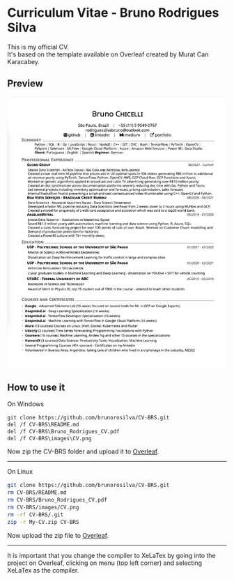 # Curriculum Vitae - Bruno Rodrigues Silva

This is my official CV. <br>
It's based on the template available on Overleaf created by Murat Can Karacabey.
## Preview 
<p align="center">
  <img src='images/CV.png'>
</p>

## How to use it

On Windows
```
git clone https://github.com/brunorosilva/CV-BRS.git
del /f CV-BRS\README.md
del /f CV-BRS\Bruno_Rodrigues_CV.pdf
del /f CV-BRS\images\CV.png
```

Now zip the CV-BRS folder and upload it to <a href='https://www.overleaf.com/'>Overleaf</a>.

---

On Linux
```bash
git clone https://github.com/brunorosilva/CV-BRS.git
rm CV-BRS/README.md
rm CV-BRS/Bruno_Rodrigues_CV.pdf
rm CV-BRS/images/CV.png
rm -rf CV-BRS/.git
zip -r My-CV.zip CV-BRS
```
Now upload the zip file to <a href='https://www.overleaf.com/'>Overleaf</a>.

---

It is important that you change the compiler to XeLaTex by going into the project on Overleaf, clicking on menu (top left corner) and selecting XeLaTex as the compiler. 

